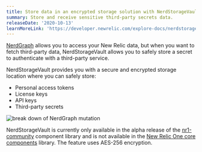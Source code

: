 ```yaml
---
title: Store data in an encrypted storage solution with NerdStorageVault
summary: Store and receive sensitive third-party secrets data.
releaseDate: '2020-10-13'
learnMoreLink: 'https://developer.newrelic.com/explore-docs/nerdstoragevault'
---
```


[NerdGraph](https://developer.newrelic.com/collect-data/get-started-nerdgraph-api-explorer) allows you to access your New Relic data, but when you want to fetch third-party data, NerdStorageVault allows you to safely store a secret to authenticate with a third-party service.

NerdStorageVault provides you with a secure and encrypted storage location where you can safely store:

- Personal access tokens
- License keys
- API keys
- Third-party secrets

![break down of NerdGraph mutation](/images/nerdgraph-mutation.webp 'nerdgraph-mutation.webp')

NerdStorageVault is currently only available in the alpha release of the [nr1-community](https://www.npmjs.com/package/@newrelic/nr1-community/v/1.3.0-alpha.5) component library and is not available in the [New Relic One core components](/docs/new-relic-solutions/build-nr-ui/sdk-component/intro-to-sdk/) library. The feature uses AES-256 encryption.
